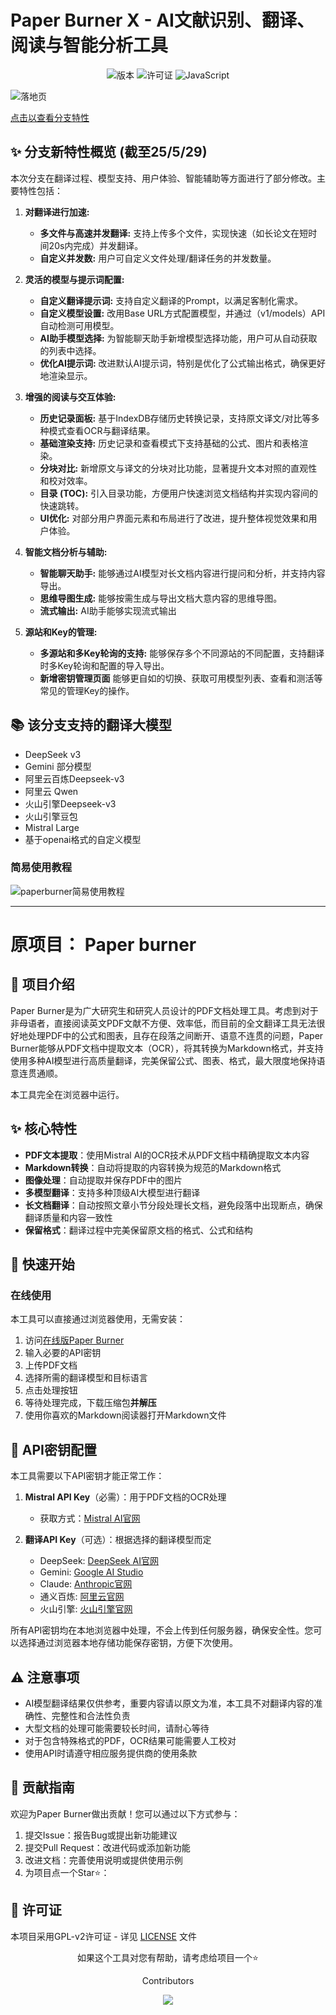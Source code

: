 
# Paper Burner X - AI文献识别、翻译、阅读与智能分析工具 

<div align="center">
  <img src="https://img.shields.io/badge/版本-1.0.0-blue.svg" alt="版本">
  <img src="https://img.shields.io/badge/License-GPL_v2-blue.svg" alt="许可证">
  <img src="https://img.shields.io/badge/Pure-JavaScript-yellow.svg" alt="JavaScript">
</div>

![落地页](https://github.com/user-attachments/assets/3caa09e5-0a50-458b-8af6-bfafcce688f0)

[点击以查看分支特性](https://paperburner.viwoplus.site/views/landing/landing-page.html)

## ✨ 分支新特性概览 (截至25/5/29)

本次分支在翻译过程、模型支持、用户体验、智能辅助等方面进行了部分修改。主要特性包括：

1.  **对翻译进行加速:**
    *   **多文件与高速并发翻译:** 支持上传多个文件，实现快速（如长论文在短时间20s内完成）并发翻译。
    *   **自定义并发数:** 用户可自定义文件处理/翻译任务的并发数量。

2.  **灵活的模型与提示词配置:**
    *   **自定义翻译提示词:** 支持自定义翻译的Prompt，以满足客制化需求。
    *   **自定义模型设置:** 改用Base URL方式配置模型，并通过（v1/models）API自动检测可用模型。
    *   **AI助手模型选择:** 为智能聊天助手新增模型选择功能，用户可从自动获取的列表中选择。
    *   **优化AI提示词:** 改进默认AI提示词，特别是优化了公式输出格式，确保更好地渲染显示。

3.  **增强的阅读与交互体验:**
    *   **历史记录面板:** 基于IndexDB存储历史转换记录，支持原文译文/对比等多种模式查看OCR与翻译结果。
    *   **基础渲染支持:** 历史记录和查看模式下支持基础的公式、图片和表格渲染。
    *   **分块对比:** 新增原文与译文的分块对比功能，显著提升文本对照的直观性和校对效率。
    *   **目录 (TOC):** 引入目录功能，方便用户快速浏览文档结构并实现内容间的快速跳转。
    *   **UI优化:** 对部分用户界面元素和布局进行了改进，提升整体视觉效果和用户体验。

4.  **智能文档分析与辅助:**
    *   **智能聊天助手:** 能够通过AI模型对长文档内容进行提问和分析，并支持内容导出。
    *   **思维导图生成:** 能够按需生成与导出文档大意内容的思维导图。
    *   **流式输出:** AI助手能够实现流式输出

5.  **源站和Key的管理:**
    *   **多源站和多Key轮询的支持:** 能够保存多个不同源站的不同配置，支持翻译时多Key轮询和配置的导入导出。
    *   **新增密钥管理页面** 能够更自如的切换、获取可用模型列表、查看和测活等常见的管理Key的操作。

## 📚 该分支支持的翻译大模型

  - DeepSeek v3
  - Gemini 部分模型
  - 阿里云百炼Deepseek-v3
  - 阿里云 Qwen
  - 火山引擎Deepseek-v3
  - 火山引擎豆包
  - Mistral Large
  - 基于openai格式的自定义模型


### 简易使用教程
![paperburner简易使用教程](https://github.com/user-attachments/assets/14576277-a301-4d95-9e32-3f6e489afaac)

---
# 原项目： Paper burner

## 📝 项目介绍

Paper Burner是为广大研究生和研究人员设计的PDF文档处理工具。考虑到对于非母语者，直接阅读英文PDF文献不方便、效率低，而目前的全文翻译工具无法很好地处理PDF中的公式和图表，且存在段落之间断开、语意不连贯的问题，Paper Burner能够从PDF文档中提取文本（OCR），将其转换为Markdown格式，并支持使用多种AI模型进行高质量翻译，完美保留公式、图表、格式，最大限度地保持语意连贯通顺。

本工具完全在浏览器中运行。

## ✨ 核心特性

- **PDF文本提取**：使用Mistral AI的OCR技术从PDF文档中精确提取文本内容
- **Markdown转换**：自动将提取的内容转换为规范的Markdown格式
- **图像处理**：自动提取并保存PDF中的图片
- **多模型翻译**：支持多种顶级AI大模型进行翻译
- **长文档翻译**：自动按照文章小节分段处理长文档，避免段落中出现断点，确保翻译质量和内容一致性
- **保留格式**：翻译过程中完美保留原文档的格式、公式和结构 


## 🚀 快速开始

### 在线使用

本工具可以直接通过浏览器使用，无需安装：

1. 访问[在线版Paper Burner](https://baoyu.space/paper-burner/)
2. 输入必要的API密钥
3. 上传PDF文档
4. 选择所需的翻译模型和目标语言
5. 点击处理按钮
6. 等待处理完成，下载压缩包**并解压**
7. 使用你喜欢的Markdown阅读器打开Markdown文件


## 🔑 API密钥配置

本工具需要以下API密钥才能正常工作：

1. **Mistral API Key**（必需）：用于PDF文档的OCR处理
   - 获取方式：[Mistral AI官网](https://mistral.ai/)

2. **翻译API Key**（可选）：根据选择的翻译模型而定
   - DeepSeek: [DeepSeek AI官网](https://deepseek.com/)
   - Gemini: [Google AI Studio](https://makersuite.google.com/)
   - Claude: [Anthropic官网](https://www.anthropic.com/)
   - 通义百炼: [阿里云官网](https://www.aliyun.com/)
   - 火山引擎: [火山引擎官网](https://www.volcengine.com/)

所有API密钥均在本地浏览器中处理，不会上传到任何服务器，确保安全性。您可以选择通过浏览器本地存储功能保存密钥，方便下次使用。


## ⚠️ 注意事项

- AI模型翻译结果仅供参考，重要内容请以原文为准，本工具不对翻译内容的准确性、完整性和合法性负责
- 大型文档的处理可能需要较长时间，请耐心等待
- 对于包含特殊格式的PDF，OCR结果可能需要人工校对
- 使用API时请遵守相应服务提供商的使用条款

## 🤝 贡献指南

欢迎为Paper Burner做出贡献！您可以通过以下方式参与：

1. 提交Issue：报告Bug或提出新功能建议
2. 提交Pull Request：改进代码或添加新功能
3. 改进文档：完善使用说明或提供使用示例
4. 为项目点一个Star⭐：

## 📄 许可证

本项目采用GPL-v2许可证 - 详见 [LICENSE](LICENSE) 文件


<div align="center">
  <p>如果这个工具对您有帮助，请考虑给项目一个⭐</p>
  <p>Contributors</p>
  <a href="https://github.com/feather-2/paper-burner/graphs/contributors">
    <img src="https://contrib.rocks/image?repo=feather-2/paper-burner" />
  </a>
</div>
